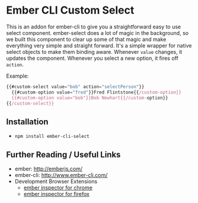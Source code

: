 # Ember CLI Custom Select

This is an addon for ember-cli to give you a straightforward easy to use select
component. ember-select does a lot of magic in the background, so we built this
component to clear up some of that magic and make everything very simple and
straight forward. It's a simple wrapper for native select objects to make them
binding aware. Whenever `value` changes, it updates the component.
Whenever you select a new option, it fires off `action`.

Example:
```javascript
{{#custom-select value="bob" action="selectPerson"}}
  {{#custom-option value="fred"}}Fred Flintstone{{/custom-option}}
  {{#custom-option value="bob"}}Bob Newhart{{/custom-option}}
{{/custom-select}}
```

## Installation

* `npm install ember-cli-select`

## Further Reading / Useful Links

* ember: http://emberjs.com/
* ember-cli: http://www.ember-cli.com/
* Development Browser Extensions
  * [ember inspector for chrome](https://chrome.google.com/webstore/detail/ember-inspector/bmdblncegkenkacieihfhpjfppoconhi)
  * [ember inspector for firefox](https://addons.mozilla.org/en-US/firefox/addon/ember-inspector/)

